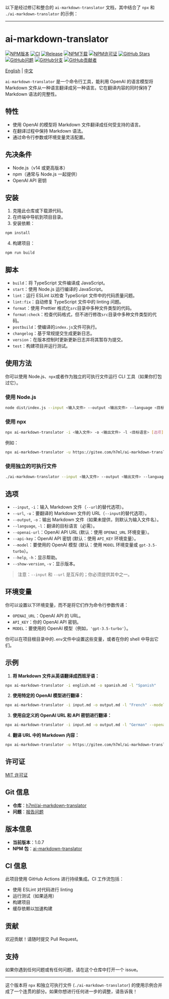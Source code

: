 以下是经过修订和整合的 `ai-markdown-translator` 文档，其中结合了 `npx` 和 `./ai-markdown-translator` 的示例：

---

# ai-markdown-translator

<div>
  <a href="https://www.npmjs.org/package/ai-markdown-translator"><img src="https://img.shields.io/npm/v/ai-markdown-translator.svg?style=flat" alt="NPM版本"></a>
  <a href="https://github.com/h7ml/ai-markdown-translator/actions/workflows/ci.yml"><img src="https://github.com/h7ml/ai-markdown-translator/actions/workflows/ci.yml/badge.svg" alt="CI"></a>
  <a href="https://github.com/h7ml/ai-markdown-translator/actions/workflows/release.yml"><img src="https://github.com/h7ml/ai-markdown-translator/actions/workflows/release.yml/badge.svg" alt="Release"></a>
  <a href="https://www.npmjs.org/package/ai-markdown-translator"><img src="https://img.shields.io/npm/dw/ai-markdown-translator" alt="NPM下载"></a>
  <a href="https://www.npmjs.org/package/ai-markdown-translator"><img src="https://img.shields.io/npm/l/ai-markdown-translator" alt="NPM许可证"></a>
  <a href="https://github.com/h7ml/ai-markdown-translator/stargazers"><img src="https://img.shields.io/github/stars/h7ml/ai-markdown-translator.svg" alt="GitHub Stars"></a>
  <a href="https://github.com/h7ml/ai-markdown-translator/issues"><img src="https://img.shields.io/github/issues/h7ml/ai-markdown-translator.svg" alt="GitHub问题"></a>
  <a href="https://github.com/h7ml/ai-markdown-translator/network/members"><img src="https://img.shields.io/github/forks/h7ml/ai-markdown-translator.svg" alt="GitHub分支"></a>
  <a href="https://github.com/h7ml/ai-markdown-translator/graphs/contributors"><img src="https://img.shields.io/github/contributors/h7ml/ai-markdown-translator.svg" alt="GitHub贡献者"></a>
</div>

[English](README.md) | [中文](README-zh.md)

`ai-markdown-translator` 是一个命令行工具，能利用 OpenAI 的语言模型将 Markdown 文件从一种语言翻译成另一种语言。它在翻译内容的同时保持了 Markdown 语法的完整性。

## 特性

- 使用 OpenAI 的模型将 Markdown 文件翻译成任何受支持的语言。
- 在翻译过程中保持 Markdown 语法。
- 通过命令行参数或环境变量灵活配置。

## 先决条件

- Node.js（v14 或更高版本）
- npm（通常与 Node.js 一起提供）
- OpenAI API 密钥

## 安装

1. 克隆此仓库或下载源代码。
2. 在终端中导航到项目目录。
3. 安装依赖：

```bash
npm install
```

4. 构建项目：

```bash
npm run build
```

## 脚本

- `build`：将 TypeScript 文件编译成 JavaScript。
- `start`：使用 Node.js 运行编译的 JavaScript。
- `lint`：运行 ESLint 以检查 TypeScript 文件中的代码质量问题。
- `lint:fix`：自动修复 TypeScript 文件中的 linting 问题。
- `format`：使用 Prettier 格式化`src`目录中多种文件类型的代码。
- `format:check`：检查代码格式，但不进行修改`src`目录中多种文件类型的代码。
- `postbuild`：使编译的`index.js`文件可执行。
- `changelog`：基于常规提交生成更新日志。
- `version`：在版本控制时更新更新日志并将其暂存为提交。
- `test`：构建项目并运行测试。

## 使用方法

你可以使用 Node.js、`npx`或者作为独立的可执行文件运行 CLI 工具（如果你打包过它）。

### 使用 Node.js

```bash
node dist/index.js --input <输入文件> --output <输出文件> --language <目标语言> [选项]
```

### 使用 npx

```bash
npx ai-markdown-translator -i <输入文件> -o <输出文件> -l <目标语言> [选项]
```

例如：

```bash
npx ai-markdown-translator -u https://gitee.com/h7ml/ai-markdown-translator/raw/main/README.md -o output.md -l "Italian"
```

### 使用独立的可执行文件

```bash
./ai-markdown-translator --input <输入文件> --output <输出文件> --language <目标语言> [选项]
```

## 选项

- `--input`, `-i`：输入 Markdown 文件（`--url`的替代选项）。
- `--url`, `-u`：要翻译的 Markdown 文件的 URL（`--input`的替代选项）。
- `--output`, `-o`：输出 Markdown 文件（如果未提供，则默认为输入文件名）。
- `--language`, `-l`：翻译的目标语言（必需）。
- `--openai-url`：OpenAI API URL (默认：使用 `OPENAI_URL` 环境变量）。
- `--api-key`：OpenAI API 密钥 (默认：使用 `API_KEY` 环境变量）。
- `--model`：要使用的 OpenAI 模型 (默认：使用 `MODEL` 环境变量或 `gpt-3.5-turbo`）。
- `--help`, `-h`：显示帮助。
- `--show-version`, `-v`：显示版本。

> 注意：`--input` 和 `--url` 是互斥的；你必须提供其中之一。

## 环境变量

你可以设置以下环境变量，而不是将它们作为命令行参数传递：

- `OPENAI_URL`：OpenAI API 的 URL。
- `API_KEY`：你的 OpenAI API 密钥。
- `MODEL`：要使用的 OpenAI 模型（例如，`'gpt-3.5-turbo'`）。

你可以在项目根目录中的`.env`文件中设置这些变量，或者在你的 shell 中导出它们。

## 示例

1. **将 Markdown 文件从英语翻译成西班牙语：**

```bash
npx ai-markdown-translator -i english.md -o spanish.md -l "Spanish"
```

2. **使用特定的 OpenAI 模型进行翻译：**

```bash
npx ai-markdown-translator -i input.md -o output.md -l "French" --model "gpt-4"
```

3. **使用自定义的 OpenAI URL 和 API 密钥进行翻译：**

```bash
npx ai-markdown-translator -i input.md -o output.md -l "German" --openai-url "https://api.302.ai/v1/chat/completions" --api-key "sk-302-api-key"
```

4. **翻译 URL 中的 Markdown 内容：**

```bash
npx ai-markdown-translator -u https://gitee.com/h7ml/ai-markdown-translator/raw/main/README.md -o output.md -l "Italian"
```

## 许可证

[MIT 许可证](LICENSE)

## Git 信息

- **仓库**：[h7ml/ai-markdown-translator](https://github.com/h7ml/ai-markdown-translator)
- **问题**：[报告问题](https://github.com/h7ml/ai-markdown-translator/issues)

## 版本信息

- **当前版本**：1.0.7
- **NPM 包**：[ai-markdown-translator](https://www.npmjs.com/package/ai-markdown-translator)

## CI 信息

此项目使用 GitHub Actions 进行持续集成。CI 工作流包括：

- 使用 ESLint 对代码进行 linting
- 运行测试（如果适用）
- 构建项目
- 缓存依赖以加速构建

## 贡献

欢迎贡献！请随时提交 Pull Request。

## 支持

如果你遇到任何问题或有任何问题，请在这个仓库中打开一个 issue。

---

这个版本将 `npx` 和独立可执行文件 (`./ai-markdown-translator`) 的使用示例合并成了一个连贯的部分。如果你想进行任何进一步的调整，请告诉我！
